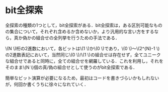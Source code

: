# bit全探索

全探索の種類の1つとして，bit全探索がある．bit全探索は，ある区別可能なものの集合について，それぞれ含めるか含めないか，より汎用的な言い方をするなら，真か偽かの組合せの全列挙を行うための手法である．

\\(N \\)桁の2進数において，各ビットは\\(1 \\)か\\(0 \\)であり，\\(0 \\)〜\\(2^{N}-1 \\)の2進数表記において，当然同じ\\(0 \\)/\\(1 \\)の組合せは存在せず，全てユニークな組合せであると同時に，全ての組合せを網羅している．これを利用し，それをそのまま\\(N \\)個の真/偽の組合せとして使うのがbit全探索である．

簡単なビット演算が必要になるため，最初はコードを書きづらいかもしれないが，何回か書くうちに徐々になれていく．